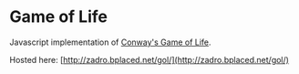 # Game of Life
Javascript implementation of [Conway's Game of Life](https://en.wikipedia.org/wiki/Conway%27s_Game_of_Life).

Hosted here: [http://zadro.bplaced.net/gol/](http://zadro.bplaced.net/gol/)
